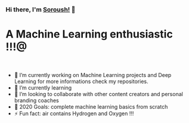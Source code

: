 ### Hi there, I'm [Soroush!](https://soroushghaderi.github.io/) 👋

# A Machine Learning enthusiastic !!!@

<br />

- 🔭 I’m currently working on Machine Learning projects and Deep Learning for more informations check my repositories.
- 🌱 I’m currently learning
- 👯 I’m looking to collaborate with other content creators and personal branding coaches
- 🥅 2020 Goals: complete machine learning basics  from scratch
- ⚡ Fun fact: air contains Hydrogen and Oxygen !!!
